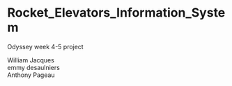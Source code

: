 # Rocket_Elevators_Information_System
Odyssey week 4-5 project

William Jacques <br />
emmy desaulniers<br />
Anthony Pageau
